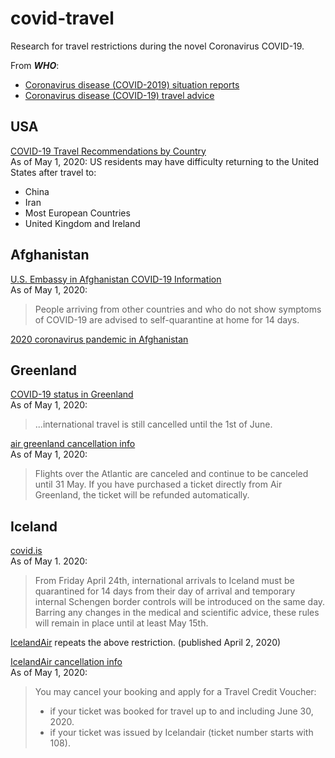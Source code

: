 # covid-travel

Research for travel restrictions during the novel Coronavirus COVID-19.  

From ***WHO***:

- [Coronavirus disease (COVID-2019) situation reports](https://www.who.int/emergencies/diseases/novel-coronavirus-2019/situation-reports)
- [Coronavirus disease (COVID-19) travel advice](https://www.who.int/emergencies/diseases/novel-coronavirus-2019/travel-advice)

## USA

[COVID-19 Travel Recommendations by Country](https://www.cdc.gov/coronavirus/2019-ncov/travelers/map-and-travel-notices.html)  
As of May 1, 2020: US residents may have difficulty returning to the United States after travel to:

- China
- Iran
- Most European Countries
- United Kingdom and Ireland

## Afghanistan

[U.S. Embassy in Afghanistan COVID-19 Information](https://af.usembassy.gov/covid-19-information/)  
As of May 1, 2020:
> People arriving from other countries and who do not show symptoms of COVID-19 are advised to self-quarantine at home for 14 days. 

[2020 coronavirus pandemic in Afghanistan](https://en.wikipedia.org/wiki/2020_coronavirus_pandemic_in_Afghanistan)

## Greenland

[COVID-19 status in Greenland](https://visitgreenland.com/articles/corona-virus-status/)  
As of May 1, 2020:
> ...international travel is still cancelled until the 1st of June.

[air greenland cancellation info](https://www.airgreenland.com/travel-info/before-travel/covid-19?utm_source=web&utm_medium=sleeknote&utm_content=info&utm_campaign=covid19)  
As of May 1, 2020:
> Flights over the Atlantic are canceled and continue to be canceled until 31 May. If you have purchased a ticket directly from Air Greenland, the ticket will be refunded automatically.

## Iceland

[covid.is](https://www.covid.is/announcements)  
As of May 1. 2020:
> From Friday April 24th, international arrivals to Iceland must be quarantined for 14 days from their day of arrival and temporary internal Schengen border controls will be introduced on the same day. Barring any changes in the medical and scientific advice, these rules will remain in place until at least May 15th.

[IcelandAir](https://www.icelandair.com/blog/iceland-unites-against-covid-19/) repeats the above restriction. (published April 2, 2020)

[IcelandAir cancellation info](https://www.icelandair.com/support/covid-19/safe-travels/)  
As of May 1, 2020:
> You may cancel your booking and apply for a Travel Credit Voucher:
> - if your ticket was booked for travel up to and including June 30, 2020.
> - if your ticket was issued by Icelandair (ticket number starts with 108).
